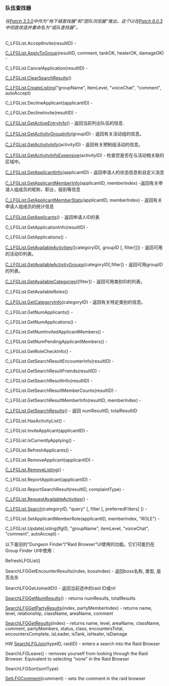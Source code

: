 ### 队伍查找器

###### 在[Patch 3.3.0](https://wow.gamepedia.com/Patch_3.3.0)中作为“地下城查找器”和“团队浏览器”推出，这个UI在[Patch 6.0.3](https://wow.gamepedia.com/Patch_6.0.3)中彻底改造并重命名为“组队查找器”。

C\_LFGList.AcceptInvite\(resultID\) -

[C\_LFGList.ApplyToGroup](https://wow.gamepedia.com/API_C_LFGList.ApplyToGroup)\(resultID, comment, tankOK, healerOK, damageOK\) -

C\_LFGList.CancelApplication\(resultID\) -

[C\_LFGList.ClearSearchResults](https://wow.gamepedia.com/API_C_LFGList.ClearSearchResults)\(\)

[C\_LFGList.CreateListing](https://wow.gamepedia.com/API_C_LFGList.CreateListing)\("groupName", itemLevel, "voiceChat", "comment", autoAccept\)

C\_LFGList.DeclineApplicant\(applicantID\) -

C\_LFGList.DeclineInvite\(resultID\) -

[C\_LFGList.GetActiveEntryInfo](https://wow.gamepedia.com/API_C_LFGList.GetActiveEntryInfo)\(\) - 返回当前列出队伍的信息.

[C\_LFGList.GetActivityGroupInfo](https://wow.gamepedia.com/API_C_LFGList.GetActivityGroupInfo)\(groupID\) - 返回有关活动组的信息。

[C\_LFGList.GetActivityInfo](https://wow.gamepedia.com/API_C_LFGList.GetActivityInfo)\(activityID\) - 返回有关预制组活动的信息。

[C\_LFGList.GetActivityInfoExpensive](https://wow.gamepedia.com/API_C_LFGList.GetActivityInfoExpensive)\(activityID\) - 检查您是否在与活动相关联的区域中。

[C\_LFGList.GetApplicantInfo](https://wow.gamepedia.com/API_C_LFGList.GetApplicantInfo)\(applicantID\) - 返回申请人的状态信息和自定义消息

[C\_LFGList.GetApplicantMemberInfo](https://wow.gamepedia.com/API_C_LFGList.GetApplicantMemberInfo)\(applicantID, memberIndex\) -返回有关申请人组成员的昵称，职业，级别等信息

[C\_LFGList.GetApplicantMemberStats](https://wow.gamepedia.com/API_C_LFGList.GetApplicantMemberStats)\(applicantID, memberIndex\) - 返回有关申请人组成员的统计信息

[C\_LFGList.GetApplicants](https://wow.gamepedia.com/API_C_LFGList.GetApplicants)\(\) - 返回申请人ID的表

C\_LFGList.GetApplicationInfo\(resultID\) -

C\_LFGList.GetApplications\(\) -

[C\_LFGList.GetAvailableActivities](https://wow.gamepedia.com/API_C_LFGList.GetAvailableActivities)\(\[categoryID\[, groupID \[, filter\]\]\]\) - 返回可用的活动ID列表。

[C\_LFGList.GetAvailableActivityGroups](https://wow.gamepedia.com/API_C_LFGList.GetAvailableActivityGroups)\(categoryID\[,filter\]\) - 返回可用groupID的列表。

[C\_LFGList.GetAvailableCategories](https://wow.gamepedia.com/API_C_LFGList.GetAvailableCategories)\(\[filter\]\) - 返回可用类别ID的列表。

C\_LFGList.GetAvailableRoles\(\)

[C\_LFGList.GetCategoryInfo](https://wow.gamepedia.com/API_C_LFGList.GetCategoryInfo)\(categoryID\) - 返回有关特定类别的信息。

C\_LFGList.GetNumApplicants\(\) -

C\_LFGList.GetNumApplications\(\) -

C\_LFGList.GetNumInvitedApplicantMembers\(\) -

C\_LFGList.GetNumPendingApplicantMembers\(\) -

C\_LFGList.GetRoleCheckInfo\(\) -

C\_LFGList.GetSearchResultEncounterInfo\(resultID\) -

C\_LFGList.GetSearchResultFriends\(resultID\) -

C\_LFGList.GetSearchResultInfo\(resultID\) -

C\_LFGList.GetSearchResultMemberCounts\(resultID\) -

C\_LFGList.GetSearchResultMemberInfo\(resultID, memberIndex\) -

[C\_LFGList.GetSearchResults](https://wow.gamepedia.com/API_C_LFGList.GetSearchResults)\(\) - 返回 numResultID, totalResultID

C\_LFGList.HasActivityList\(\) -

C\_LFGList.InviteApplicant\(applicantID\) -

C\_LFGList.IsCurrentlyApplying\(\) -

C\_LFGList.RefreshApplicants\(\) -

C\_LFGList.RemoveApplicant\(applicantID\) -

[C\_LFGList.RemoveListing](https://wow.gamepedia.com/API_C_LFGList.RemoveListing)\(\) -

C\_LFGList.ReportApplicant\(applicantID\) -

C\_LFGList.ReportSearchResult\(resultID, complaintType\) -

[C\_LFGList.RequestAvailableActivities](https://wow.gamepedia.com/API_C_LFGList.RequestAvailableActivities)\(\) -

[C\_LFGList.Search](https://wow.gamepedia.com/API_C_LFGList.Search)\(categoryID, "query" \[, filter \[, preferredFilters\] \]\) -

C\_LFGList.SetApplicantMemberRole\(applicantID, memberIndex, "ROLE"\) -

C\_LFGList.UpdateListing\(lfgID, "groupName", itemLevel, "voiceChat", "comment", autoAccept\) -

以下是旧的“Dungeon Finder”/“Raid Browser”UI使用的功能。它们可能仍在Group Finder UI中使用：

RefreshLFGList\(\)

SearchLFGGetEncounterResults\(index, bossIndex\) - 返回boss名称, 类型, 是否击杀

SearchLFGGetJoinedID\(\) - 返回当前选中的raid ID或nil

[SearchLFGGetNumResults](https://wow.gamepedia.com/API_SearchLFGGetNumResults)\(\) - returns numResults, totalResults

[SearchLFGGetPartyResults](https://wow.gamepedia.com/API_SearchLFGGetPartyResults)\(index, partyMemberIndex\) - returns name, level, relationship, className, areaName, comment

[SearchLFGGetResults](https://wow.gamepedia.com/API_SearchLFGGetResults)\(index\) - returns name, level, areaName, className, comment, partyMembers, status, class, encountersTotal, encountersComplete, isLeader, isTank, isHealer, isDamage

HW [SearchLFGJoin](https://wow.gamepedia.com/API_SearchLFGJoin)\(typeID, raidID\) - enters a search into the Raid Browser

SearchLFGLeave\(\) - removes yourself from looking through the Raid Browser. Equivalent to selecting "none" in the Raid Browser

SearchLFGSort\(sortType\)

[SetLFGComment](https://wow.gamepedia.com/API_SetLFGComment)\(comment\) - sets the comment in the raid browser

